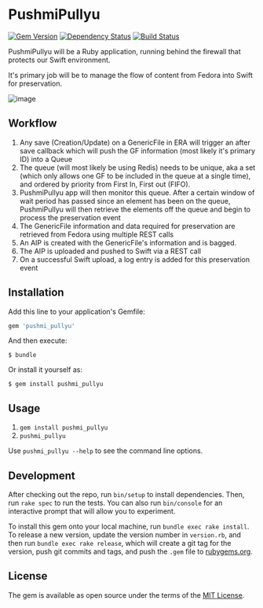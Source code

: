 # PushmiPullyu

[![Gem Version](https://badge.fury.io/rb/pushmi_pullyu.svg)](https://badge.fury.io/rb/pushmi_pullyu)
[![Dependency Status](https://gemnasium.com/badges/github.com/ualbertalib/pushmi_pullyu.svg)](https://gemnasium.com/github.com/ualbertalib/pushmi_pullyu)
[![Build Status](https://travis-ci.org/ualbertalib/pushmi_pullyu.svg?branch=master)](https://travis-ci.org/ualbertalib/pushmi_pullyu)

PushmiPullyu will be a Ruby application, running behind the firewall that protects our Swift environment.

It's primary job will be to manage the flow of content from Fedora into Swift for preservation.

![image](https://cloud.githubusercontent.com/assets/1930474/25407462/99193a5c-29c7-11e7-8aa0-0a43554e6eb1.png)

## Workflow

1.  Any save (Creation/Update) on a GenericFile in ERA will trigger an after save callback which will push the GF information (most likely it's primary ID) into a Queue
2. The queue (will most likely be using Redis) needs to be unique, aka a set (which only allows one GF to be included in the queue at a single time), and ordered by priority from First In, First out (FIFO).
3. PushmiPullyu app will then monitor this queue. After a certain window of wait period has passed since an element has been on the queue, PushmiPullyu will then retrieve the elements off the queue and begin to process the preservation event
4. The GenericFile information and data required for preservation are retrieved from Fedora using multiple REST calls
5. An AIP is created with the GenericFile's information and is bagged.
6. The AIP is uploaded and pushed to Swift via a REST call
7. On a successful Swift upload, a log entry is added for this preservation event

## Installation

Add this line to your application's Gemfile:

```ruby
gem 'pushmi_pullyu'
```

And then execute:

    $ bundle

Or install it yourself as:

    $ gem install pushmi_pullyu

## Usage

1. `gem install pushmi_pullyu`
2. `pushmi_pullyu`

Use `pushmi_pullyu --help` to see the command line options.

## Development

After checking out the repo, run `bin/setup` to install dependencies. Then, run `rake spec` to run the tests. You can also run `bin/console` for an interactive prompt that will allow you to experiment.

To install this gem onto your local machine, run `bundle exec rake install`. To release a new version, update the version number in `version.rb`, and then run `bundle exec rake release`, which will create a git tag for the version, push git commits and tags, and push the `.gem` file to [rubygems.org](https://rubygems.org).

## License

The gem is available as open source under the terms of the [MIT License](http://opensource.org/licenses/MIT).

